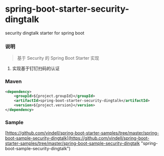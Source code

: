 # spring-boot-starter-security-dingtalk
security dingtalk starter for spring boot

### 说明


 > 基于 Security 的 Spring Boot Starter 实现

1. 实现基于钉钉扫码的认证

### Maven

``` xml
<dependency>
	<groupId>${project.groupId}</groupId>
	<artifactId>spring-boot-starter-security-dingtalk</artifactId>
	<version>${project.version}</version>
</dependency>
```

### Sample

[https://github.com/vindell/spring-boot-starter-samples/tree/master/spring-boot-sample-security-dingtalk](https://github.com/vindell/spring-boot-starter-samples/tree/master/spring-boot-sample-security-dingtalk "spring-boot-sample-security-dingtalk")

